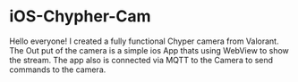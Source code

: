 
# iOS-Chypher-Cam

Hello everyone! I created a fully functional Chyper camera from Valorant. The Out put of the camera is a simple ios App thats using WebView to show the stream. The app also is connected via MQTT to the Camera to send commands to the camera. 
